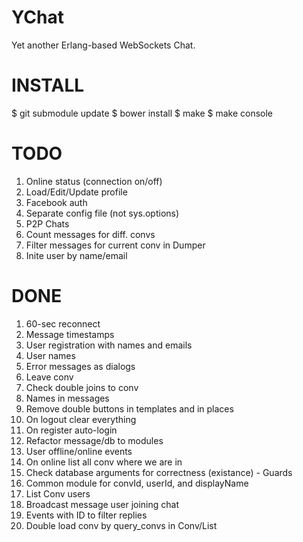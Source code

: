 YChat
=====

Yet another Erlang-based WebSockets Chat.

INSTALL
=======

$ git submodule update
$ bower install
$ make
$ make console

TODO
====

1. Online status (connection on/off)
2. Load/Edit/Update profile
3. Facebook auth
4. Separate config file (not sys.options)
5. P2P Chats
6. Count messages for diff. convs
7. Filter messages for current conv in Dumper
8. Inite user by name/email

DONE
====
1. 60-sec reconnect
2. Message timestamps
3. User registration with names and emails
4. User names
5. Error messages as dialogs
6. Leave conv
7. Check double joins to conv
8. Names in messages
9. Remove double buttons in templates and in places
10. On logout clear everything
11. On register auto-login
12. Refactor message/db to modules
13. User offline/online events
14. On online list all conv where we are in
15. Check database arguments for correctness (existance) - Guards
16. Common module for convId, userId, and displayName
17. List Conv users
18. Broadcast message user joining chat
19. Events with ID to filter replies
20. Double load conv by query_convs in Conv/List

